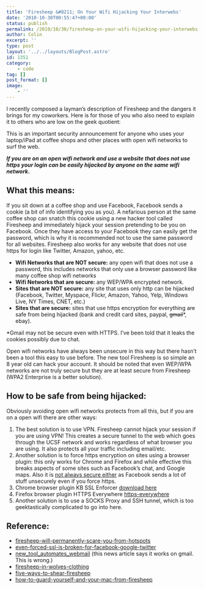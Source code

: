 ```yaml
---
title: 'Firesheep &#8211; On Your Wifi Hijacking Your Interwebs'
date: '2010-10-30T00:55:47+00:00'
status: publish
permalink: /2010/10/30/firesheep-on-your-wifi-hijacking-your-interwebs
author: Colin
excerpt: ''
type: post
layout: '../../layouts/BlogPost.astro'
id: 1351
category:
    - code
tag: []
post_format: []
image:
    - ''
---
```

I recently composed a layman’s description of Firesheep and the dangers it brings for my coworkers. Here is for those of you who also need to explain it to others who are low on the geek quotient:

This is an important security announcement for anyone who uses your laptop/iPad at coffee shops and other places with open wifi networks to surf the web.

***If you are on an open wifi network and use a website that does not use https your login can be easily hijacked by anyone on the same wifi network.***

**What this means:**
--------------------

If you sit down at a coffee shop and use Facebook, Facebook sends a cookie (a bit of info identifying you as you). A nefarious person at the same coffee shop can snatch this cookie using a new hacker tool called Firesheep and immediately hijack your session pretending to be you on Facebook. Once they have access to your Facebook they can easily get the password, which is why it is recommended not to use the same password for all websites. Firesheep also works for any website that does not use https for login like Twitter, Amazon, yahoo, etc.

- **Wifi Networks that are NOT secure:** any open wifi that does not use a password, this includes networks that only use a browser password like many coffee shop wifi networks
- **Wifi Networks that are secure:** any WEP/WPA encrypted network.
- **Sites that are NOT secure:** any site that uses only http can be hijacked (Facebook, Twitter, Myspace, Flickr, Amazon, Yahoo, Yelp, Windows Live, NY Times, CNET, etc.)
- **Sites that are secure:** sites that use https encryption for everything are safe from being hijacked (bank and credit card sites, paypal, <del datetime="2010-10-30T16:47:38+00:00">gmail</del>\*, ebay).

\*Gmail may not be secure even with HTTPS. I’ve been told that it leaks the cookies possibly due to chat.

Open wifi networks have always been unsecure in this way but there hasn’t been a tool this easy to use before. The new tool Firesheep is so simple an 8 year old can hack your account. It should be noted that even WEP/WPA networks are not truly secure but they are at least secure from Firesheep (WPA2 Enterprise is a better solution).

**How to be safe from being hijacked:**
---------------------------------------

Obviously avoiding open wifi networks protects from all this, but if you are on a open wifi there are other ways:

1. The best solution is to use VPN. Firesheep cannot hijack your session if you are using VPN! This creates a secure tunnel to the web which goes through the UCSF network and works regardless of what browser you are using. It also protects all your traffic including email/etc.
2. Another solution is to force https encryption on sites using a browser plugin: this only works for Chrome and Firefox and while effective this breaks aspects of some sites such as Facebook’s chat, and Google maps. Also it is [not always secure either](https://www.digitalsociety.org/2010/10/even-forced-ssl-is-broken-for-facebook-google-twitter/) as Facebook sends a lot of stuff unsecurely even if you force https. 
  1. Chrome browser plugin KB SSL Enforcer [download here](https://chrome.google.com/extensions/detail/flcpelgcagfhfoegekianiofphddckof)
  2. Firefox browser plugin HTTPS Everywhere [https-everywhere](https://www.eff.org/https-everywhere)
3. Another solution is to use a SOCKS Proxy and SSH tunnel, which is too geektastically complicated to go into here.

Reference:
----------

- [firesheep-will-permanently-scare-you-from-hotspots](https://www.digitalsociety.org/2010/10/firesheep-will-permanently-scare-you-from-hotspots/)
- [even-forced-ssl-is-broken-for-facebook-google-twitter](https://www.digitalsociety.org/2010/10/even-forced-ssl-is-broken-for-facebook-google-twitter/)
- [new\_tool\_automates\_webmail](https://blog.washingtonpost.com/securityfix/2007/08/new_tool_automates_webmail_acc.html) (this news article says it works on gmail. This is wrong.)
- [firesheep-in-wolves-clothing](https://techcrunch.com/2010/10/24/firesheep-in-wolves-clothing-app-lets-you-hack-into-twitter-facebook-accounts-easily/)
- [five-ways-to-shear-firesheep](https://www.zdnet.com/blog/networking/five-ways-to-shear-firesheep/283?tag=content;feature-roto)
- [how-to-guard-yourself-and-your-mac-from-firesheep](https://www.tuaw.com/2010/10/26/how-to-guard-yourself-and-your-mac-from-firesheep-and-wi-fi-snoo/)